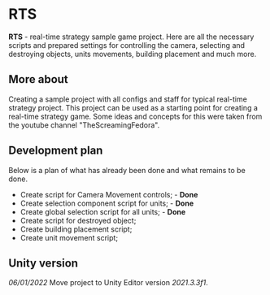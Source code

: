 # RTS
**RTS** - real-time strategy sample game project. Here are all the necessary scripts and prepared settings for controlling the camera, selecting and destroying objects, units movements, building placement and much more.

## More about
Creating a sample project with all configs and staff for typical real-time strategy project. This project can be used as a starting point for creating a real-time strategy game. Some ideas and concepts for this were taken from the youtube channel "TheScreamingFedora".

## Development plan
Below is a plan of what has already been done and what remains to be done.
* Create script for Camera Movement controls; - **Done** 
* Create selection component script for units; - **Done** 
* Create global selection script for all units; - **Done** 
* Create script for destroyed object;
* Create building placement script;
* Create unit movement script;

## Unity version

*06/01/2022*
Move project to Unity Editor version *2021.3.3f1*.
